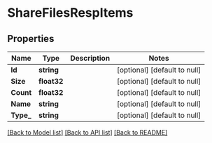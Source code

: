 # ShareFilesRespItems

## Properties
Name | Type | Description | Notes
------------ | ------------- | ------------- | -------------
**Id** | **string** |  | [optional] [default to null]
**Size** | **float32** |  | [optional] [default to null]
**Count** | **float32** |  | [optional] [default to null]
**Name** | **string** |  | [optional] [default to null]
**Type_** | **string** |  | [optional] [default to null]

[[Back to Model list]](../README.md#documentation-for-models) [[Back to API list]](../README.md#documentation-for-api-endpoints) [[Back to README]](../README.md)



